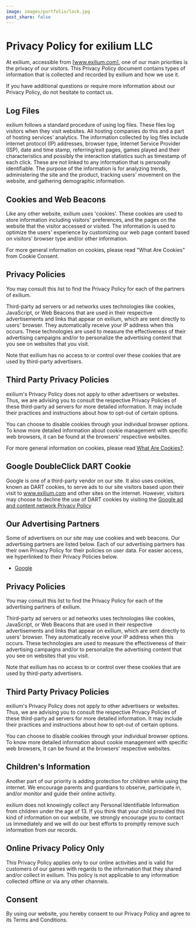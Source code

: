 ```yaml
---
image: images/portfolio/lock.jpg
post_share: false
---
```


# Privacy Policy for exilium LLC
At exilium, accessible from [www.exilium.com], one of our main
priorities is the privacy of our visitors. This Privacy Policy
document contains types of information that is collected and recorded
by exilium and how we use it.

If you have additional questions or require more information about our
Privacy Policy, do not hesitate to contact us.

## Log Files
exilium follows a standard procedure of using log files. These files
log visitors when they visit websites. All hosting companies do this
and a part of hosting services' analytics. The information collected
by log files include internet protocol (IP) addresses, browser type,
Internet Service Provider (ISP), date and time stamp, referring/exit
pages, games played and their characteristics and possibly the
interaction statistics such as timestamp of each click. These are not
linked to any information that is personally identifiable. The purpose
of the information is for analyzing trends, administering the site and
the product, tracking users' movement on the website, and gathering
demographic information.

## Cookies and Web Beacons
Like any other website, exilium uses 'cookies'. These cookies are used
to store information including visitors' preferences, and the pages on
the website that the visitor accessed or visited. The information is
used to optimize the users' experience by customizing our web page
content based on visitors' browser type and/or other information.

For more general information on cookies, please read "What Are
Cookies" from Cookie Consent.

## Privacy Policies
You may consult this list to find the Privacy Policy for each of the
partners of exilium.

Third-party ad servers or ad networks uses technologies like cookies,
JavaScript, or Web Beacons that are used in their respective
advertisements and links that appear on exilium, which are sent
directly to users' browser. They automatically receive your IP address
when this occurs. These technologies are used to measure the
effectiveness of their advertising campaigns and/or to personalize the
advertising content that you see on websites that you visit.

Note that exilium has no access to or control over these cookies that
are used by third-party advertisers.

## Third Party Privacy Policies

exilium's Privacy Policy does not apply to other advertisers or
websites. Thus, we are advising you to consult the respective Privacy
Policies of these third-party ad servers for more detailed
information. It may include their practices and instructions about how
to opt-out of certain options.

You can choose to disable cookies through your individual browser
options. To know more detailed information about cookie management
with specific web browsers, it can be found at the browsers'
respective websites.

For more general information on cookies, please read
[What Are Cookies?](https://www.privacypolicyonline.com/what-are-cookies/).

## Google DoubleClick DART Cookie

Google is one of a third-party vendor on our site. It also uses
cookies, known as DART cookies, to serve ads to our site visitors
based upon their visit to www.exilium.com and other sites on the
internet. However, visitors may choose to decline the use of DART
cookies by visiting the
[Google ad and content network Privacy Policy](https://policies.google.com/technologies/ads)

## Our Advertising Partners

Some of advertisers on our site may use cookies and web beacons. Our
advertising partners are listed below. Each of our advertising
partners has their own Privacy Policy for their policies on user data.
For easier access, we hyperlinked to their Privacy Policies below.

- [Google](https://policies.google.com/technologies/ads)

## Privacy Policies

You may consult this list to find the Privacy Policy for each of the
advertising partners of exilium.

Third-party ad servers or ad networks uses technologies like cookies,
JavaScript, or Web Beacons that are used in their respective
advertisements and links that appear on exilium, which are sent
directly to users' browser. They automatically receive your IP address
when this occurs. These technologies are used to measure the
effectiveness of their advertising campaigns and/or to personalize the
advertising content that you see on websites that you visit.

Note that exilium has no access to or control over these cookies that
are used by third-party advertisers.

## Third Party Privacy Policies

exilium's Privacy Policy does not apply to other advertisers or
websites. Thus, we are advising you to consult the respective Privacy
Policies of these third-party ad servers for more detailed
information. It may include their practices and instructions about how
to opt-out of certain options.

You can choose to disable cookies through your individual browser
options. To know more detailed information about cookie management
with specific web browsers, it can be found at the browsers'
respective websites.

## Children's Information

Another part of our priority is adding protection for children while
using the internet. We encourage parents and guardians to observe,
participate in, and/or monitor and guide their online activity.

exilium does not knowingly collect any Personal Identifiable
Information from children under the age of 13. If you think that your
child provided this kind of information on our website, we strongly
encourage you to contact us immediately and we will do our best
efforts to promptly remove such information from our records.

## Online Privacy Policy Only
This Privacy Policy applies only to our online activities and is valid
for customers of our games with regards to the information that they
shared and/or collect in exilium. This policy is not applicable to any
information collected offline or via any other channels.

## Consent
By using our website, you hereby consent to our Privacy Policy and
agree to its Terms and Conditions.
